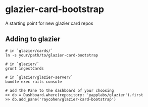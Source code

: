 glazier-card-bootstrap
======================

A starting point for new glazier card repos


## Adding to glazier

    # in `glazier/cards/`
    ln -s your/path/to/glazier-card-bootstrap

    # in `glazier/`
    grunt ingestCards

    # in `glazier/glazier-server/`
    bundle exec rails console

    # add the Pane to the dashboard of your choosing
    >> db = Dashboard.where(repository: 'yapplabs/glazier').first
    >> db.add_pane('raycohen/glazier-card-bootstrap')
